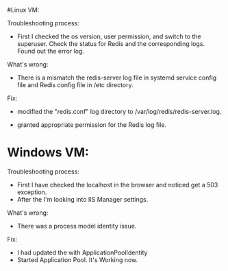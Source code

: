 #Linux VM:

Troubleshooting process:

- First I checked the os version, user permission, and switch to the superuser. Check the status for Redis and the
corresponding logs. Found out the error log.

What's wrong:

- There is a mismatch the redis-server log file in systemd service config file and Redis config 
file in /etc directory.

Fix:

 - modified the "redis.conf" log directory to /var/log/redis/redis-server.log.

 - granted appropriate permission for the Redis log file.
 
# Windows VM:

Troubleshooting process:

 - First I have checked the localhost in the browser and noticed get a 503 exception.
 - After the I'm looking into IIS Manager settings.
 
What's wrong:

- There was a process model identity issue.

Fix:

- I had updated the with ApplicationPoolIdentity
- Started Application Pool. It's Working now.
